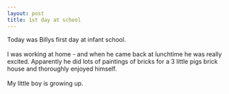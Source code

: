 ```yaml
--- 
layout: post
title: 1st day at school
---
```

Today was Billys first day at infant school. <br /><br />I was working at home - and when he came back at lunchtime he was really excited. Apparently he did lots of paintings of bricks for a 3 little pigs brick house and thoroughly enjoyed himself. <br /><br />My little boy is growing up.<br /><br />
